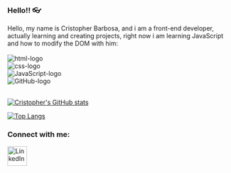 ### Hello!!  :eyeglasses:

Hello, my name is Cristopher Barbosa, and i am a front-end developer, actually learning and creating projects, right now i am learning JavaScript and how to modify the DOM with him:
<br>
<br>
   <img src="https://img.shields.io/badge/HTML5-E34F26?style=for-the-badge&logo=html5&logoColor=white" alt="html-logo"/>
   <br>
   <img src="https://img.shields.io/badge/CSS3-1572B6?style=for-the-badge&logo=css3&logoColor=white" alt="css-logo"/>
   <br>
   <img src="https://img.shields.io/badge/JavaScript-F7DF1E?style=for-the-badge&logo=javascript&logoColor=black" alt="JavaScript-logo"/>
   <br>
   <img src ="https://img.shields.io/badge/GitHub-100000?style=for-the-badge&logo=github&logoColor=white" alt ="GitHub-logo"/>
<br/>
<br/>

[![Cristopher's GitHub stats](https://github-readme-stats.vercel.app/api?username=CristopherBarbosa)](https://github.com/anuraghazra/github-readme-stats)

[![Top Langs](https://github-readme-stats.vercel.app/api/top-langs/?username=CristopherBarbosa)](https://github.com/anuraghazra/github-readme-stats)

### Connect with me:

<a href="https://www.linkedin.com/in/cristopher-barbosa-06b92a1b1/" target="_blank">
<img align="left" alt="LinkedIn" width="44px" src="https://i.pinimg.com/564x/6b/ab/30/6bab3017350ca04c6fa05569672bd31e.jpg" />
</a>
